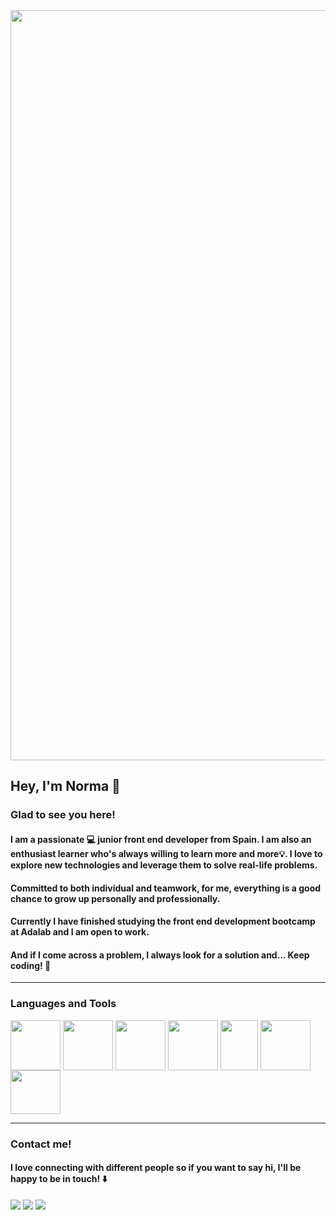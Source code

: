 


 
 

<img align="center" width="1200"  src="https://user-images.githubusercontent.com/93437541/154238557-b38af200-895b-4179-92fa-aa6b01b254aa.gif">

 


## Hey, I'm Norma 👋


### Glad to see you here!




#### I am a passionate 💻  junior front end developer from Spain. I am also an enthusiast learner who's always willing to learn more and more💡. I love to explore new technologies and leverage them to solve real-life problems. 
#### 
#### Committed to both individual and teamwork, for me, everything is a good chance to grow up personally and professionally.
#### 
#### Currently I have finished studying the front end development bootcamp at Adalab and I am open to work.
#### 
#### And if I come across a problem, I always look for a solution and… Keep coding! 🚀




---
### Languages and Tools


 <img align="center" width="80" height="80" src="https://i.imgur.com/cYleJs5.png">  <img align="center" width="80" height="80" src="https://i.imgur.com/ZcRp2vR.png">  <img align="center" width="80" height="80" src="https://i.imgur.com/MC0RQSX.png">       <img align="center" width="80" height="80" src="https://i.imgur.com/DUSAfBX.png">  <img align="center" width="60" height="80" src="https://i.imgur.com/j9ffw61.png">      <img align="center" width="80" height="80" src="https://i.imgur.com/mLuUUhV.png">  <img align="center" width="80" height="70" src="https://i.imgur.com/kWq3QjI.png">    



---



### Contact me!
#### 
#### I love connecting with different people so if you want to say hi, I'll be happy to be in touch!  ⬇️


 

[![](https://i.imgur.com/5Y7Ks59.png)](https://www.instagram.com/normarivas__/)  [![](https://i.imgur.com/RxMHei3.png)](https://www.linkedin.com/in/normarivas)         [![](https://i.imgur.com/C85yS6z.png)](https://twitter.com/NormaRivas_)  
 

